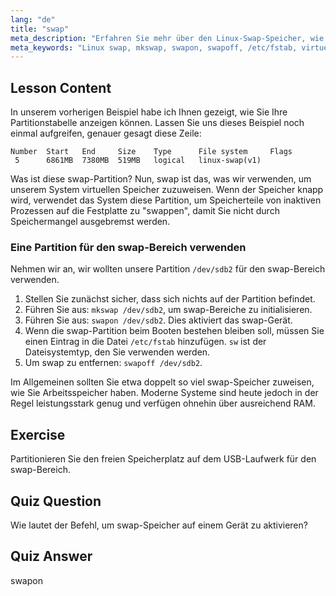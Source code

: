 ```yaml
---
lang: "de"
title: "swap"
meta_description: "Erfahren Sie mehr über den Linux-Swap-Speicher, wie er funktioniert und wie Sie Swap-Partitionen erstellen und verwalten. Optimieren Sie die Speichernutzung Ihres Systems mit diesem Leitfaden!"
meta_keywords: "Linux swap, mkswap, swapon, swapoff, /etc/fstab, virtueller Speicher, Linux Anfänger, Linux Tutorial"
---
```


## Lesson Content

In unserem vorherigen Beispiel habe ich Ihnen gezeigt, wie Sie Ihre Partitionstabelle anzeigen können. Lassen Sie uns dieses Beispiel noch einmal aufgreifen, genauer gesagt diese Zeile:

```
Number  Start   End     Size    Type      File system     Flags
 5      6861MB  7380MB  519MB   logical   linux-swap(v1)
```

Was ist diese swap-Partition? Nun, swap ist das, was wir verwenden, um unserem System virtuellen Speicher zuzuweisen. Wenn der Speicher knapp wird, verwendet das System diese Partition, um Speicherteile von inaktiven Prozessen auf die Festplatte zu "swappen", damit Sie nicht durch Speichermangel ausgebremst werden.

### Eine Partition für den swap-Bereich verwenden

Nehmen wir an, wir wollten unsere Partition `/dev/sdb2` für den swap-Bereich verwenden.

1. Stellen Sie zunächst sicher, dass sich nichts auf der Partition befindet.
2. Führen Sie aus: `mkswap /dev/sdb2`, um swap-Bereiche zu initialisieren.
3. Führen Sie aus: `swapon /dev/sdb2`. Dies aktiviert das swap-Gerät.
4. Wenn die swap-Partition beim Booten bestehen bleiben soll, müssen Sie einen Eintrag in die Datei `/etc/fstab` hinzufügen. `sw` ist der Dateisystemtyp, den Sie verwenden werden.
5. Um swap zu entfernen: `swapoff /dev/sdb2`.

Im Allgemeinen sollten Sie etwa doppelt so viel swap-Speicher zuweisen, wie Sie Arbeitsspeicher haben. Moderne Systeme sind heute jedoch in der Regel leistungsstark genug und verfügen ohnehin über ausreichend RAM.

## Exercise

Partitionieren Sie den freien Speicherplatz auf dem USB-Laufwerk für den swap-Bereich.

## Quiz Question

Wie lautet der Befehl, um swap-Speicher auf einem Gerät zu aktivieren?

## Quiz Answer

swapon
